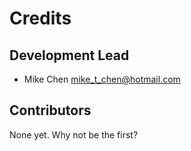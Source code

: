 # Credits


## Development Lead

* Mike Chen <mike_t_chen@hotmail.com>

## Contributors

None yet. Why not be the first?
